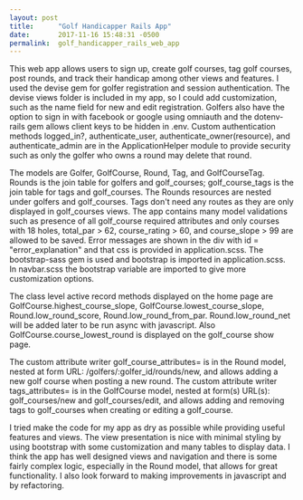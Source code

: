 ```yaml
---
layout: post
title:      "Golf Handicapper Rails App"
date:       2017-11-16 15:48:31 -0500
permalink:  golf_handicapper_rails_web_app
---
```



This web app allows users to sign up, create golf courses, tag golf courses, post rounds, and track their handicap among other views and features. I used the devise gem for golfer registration and session authentication. The devise views folder is included in my app, so I could add customization, such as the name field for new and edit registration. Golfers also have the option to sign in with facebook or google using omniauth and the dotenv-rails gem allows client keys to be hidden in .env. Custom authentication methods logged_in?, authenticate_user, authenticate_owner(resource), and authenticate_admin are in the ApplicationHelper module to provide security such as only the golfer who owns a round may delete that round.

The models are Golfer, GolfCourse, Round, Tag, and GolfCourseTag. Rounds is the join table for golfers and golf_courses;  golf_course_tags is the join table for tags and golf_courses. The Rounds resources are nested under golfers and golf_courses. Tags don't need any routes as they are only displayed in golf_courses views. The app contains many model validations such as presence of all golf_course required attributes and only courses with 18 holes, total_par > 62, course_rating > 60, and course_slope > 99 are allowed to be saved. Error messages are shown in the div with id = "error_explanation" and that css is provided in application.scss. The bootstrap-sass gem is used and bootstrap is imported in application.scss. In navbar.scss the bootstrap variable are imported to give more customization options.

The class level active record methods displayed on the home page are GolfCourse.highest_course_slope, GolfCourse.lowest_course_slope, Round.low_round_score, Round.low_round_from_par. Round.low_round_net will be added later to be run async with javascript. Also GolfCourse.course_lowest_round is displayed on the golf_course show page.

The custom attribute writer golf_course_attributes=  is in the Round model, nested at form URL: /golfers/:golfer_id/rounds/new, and allows adding a new golf course when posting a new round. The custom attribute writer tags_attributes= is in  the GolfCourse model, nested at form(s) URL(s):  golf_courses/new and golf_courses/edit, and allows adding and removing tags to golf_courses when creating or editing a golf_course.

I tried make the code for my app as dry as possible while providing useful features and views. The view presentation is nice with minimal styling by using bootstrap with some customization and many tables to display data. I think the app has well designed views and navigation and there is some fairly complex logic, especially in the Round model, that allows for great functionality. I also look forward to making improvements in javascript and by refactoring.

